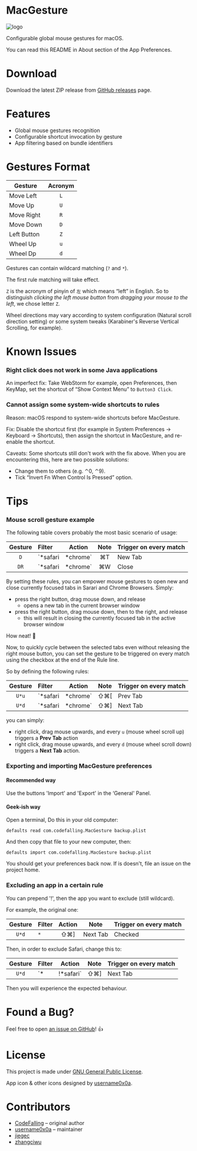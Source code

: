 # MacGesture

![logo](https://raw.githubusercontent.com/MacGesture/MacGesture/master/logo.png)

Configurable global mouse gestures for macOS.

You can read this README in About section of the App Preferences.

# Download

Download the latest ZIP release from [GitHub releases](https://github.com/MacGesture/MacGesture/releases) page.

# Features

- Global mouse gestures recognition
- Configurable shortcut invocation by gesture
- App filtering based on bundle identifiers

# Gestures Format

| Gesture      | Acronym |
| ------------ | :-----: |
| Move Left    |   `L`   |
| Move Up      |   `U`   |
| Move Right   |   `R`   |
| Move Down    |   `D`   |
| Left Button  |   `Z`   |
| Wheel Up     |   `u`   |
| Wheel Dp     |   `d`   |

Gestures can contain wildcard matching (`?` and `*`).

The first rule matching will take effect.

`Z` is the acronym of pinyin of `左` which means “left” in English. So to distinguish _clicking the left mouse button_ from _dragging your mouse to the left_, we chose letter `Z`.

Wheel directions may vary according to system configuration (Natural scroll direction setting) or some system tweaks (Karabiner's Reverse Vertical Scrolling, for example).

# Known Issues

### Right click does not work in some Java applications

An imperfect fix:
Take WebStorm for example, open Preferences, then KeyMap, set the shortcut of “Show Context Menu” to `Button3 Click`.

### Cannot assign some system-wide shortcuts to rules

Reason:
macOS respond to system-wide shortcuts before MacGesture.

Fix:
Disable the shortcut first (for example in System Preferences → Keyboard → Shortcuts), then assign the shortcut in MacGesture, and re-enable the shortcut.

Caveats:
Some shortcuts still don't work with the fix above. When you are encountering this, here are two possible solutions:

- Change them to others (e.g. ⌃0, ⌃9).
- Tick “Invert Fn When Control Is Pressed” option.

# Tips

### Mouse scroll gesture example

The following table covers probably the most basic scenario of usage:

| Gesture | Filter             | Action   | Note     | Trigger on every match |
| :-----: | :----------------- | :------: | :------: | :--------------------- |
| `D`     | `*safari|*chrome`  |    ⌘T    | New Tab  | –                      |
| `DR`    | `*safari|*chrome`  |    ⌘W    | Close    | –                      |

By setting these rules, you can empower mouse gestures to open new and close currently focused tabs in Sarari and Chrome Browsers. Simply:

- press the right button, drag mouse down, and release
	- opens a new tab in the current browser window
- press the right button, drag mouse down, then to the right, and release
	- this will result in closing the currently focused tab in the active browser window

How neat! 🙌

Now, to quickly cycle between the selected tabs even without releasing the right mouse button, you can set the gesture to be triggered on every match using the checkbox at the end of the Rule line.

So by defining the following rules:

| Gesture | Filter             | Action   | Note     | Trigger on every match |
| :-----: | :----------------- | :------: | :------: | :--------------------- |
| `U*u`   | `*safari|*chrome`  |   ⇧⌘[    | Prev Tab | Checked                |
| `U*d`   | `*safari|*chrome`  |   ⇧⌘]    | Next Tab | Checked                |

you can simply:

- right click, drag mouse upwards, and every `u` (mouse wheel scroll up) triggers a **Prev Tab** action
- right click, drag mouse upwards, and every `d` (mouse wheel scroll down) triggers a **Next Tab** action.

### Exporting and importing MacGesture preferences

#### Recommended way

Use the buttons 'Import' and 'Export' in the ‘General' Panel.

#### Geek-ish way

Open a terminal, Do this in your old computer:

``` shell
defaults read com.codefalling.MacGesture backup.plist
```

And then copy that file to your new computer, then:

``` shell
defaults import com.codefalling.MacGesture backup.plist
```

You should get your preferences back now. If is doesn't, file an issue on the project home.

### Excluding an app in a certain rule

You can prepend '!', then the app you want to exclude (still wildcard).

For example, the original one:

| Gesture | Filter             | Action   | Note     | Trigger on every match |
| :-----: | :----------------- | :------: | :------: | :--------------------- |
| `U*d`   | `*`                |   ⇧⌘]    | Next Tab | Checked                |

Then, in order to exclude Safari, change this to:

| Gesture | Filter             | Action   | Note     | Trigger on every match |
| :-----: | :----------------- | :------: | :------: | :--------------------- |
| `U*d`   | `*|!*safari`       |   ⇧⌘]    | Next Tab | Checked                |

Then you will experience the expected behaviour.

# Found a Bug?

Feel free to open [an issue on GitHub](https://github.com/MacGesture/MacGesture/issues)! 👍

# License

This project is made under [GNU General Public License](https://en.wikipedia.org/wiki/GNU_General_Public_License).

App icon & other icons designed by [username0x0a](https://github.com/username0x0a).

# Contributors

- [CodeFalling](https://github.com/xcodebuild) – original author
- [username0x0a](https://github.com/username0x0a) – maintainer
- [jiegec](https://github.com/jiegec)
- [zhangciwu](https://github.com/zhangciwu)
